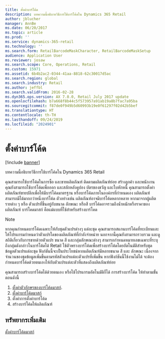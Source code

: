 ```yaml
---
title: ตั้งค่าบาร์โค้ด
description: บทความนี้อธิบายวิธีการใช้บาร์โค้ดใน Dynamics 365 Retail
author: jblucher
manager: AnnBe
ms.date: 06/20/2017
ms.topic: article
ms.prod: ''
ms.service: dynamics-365-retail
ms.technology: ''
ms.search.form: RetailBarcodeMaskCharacter, RetailBarcodeMaskSetup
audience: Application User
ms.reviewer: josaw
ms.search.scope: Core, Operations, Retail
ms.custom: 15971
ms.assetid: 6b4b2ac2-0344-41aa-8818-62c30017d5ac
ms.search.region: global
ms.search.industry: Retail
ms.author: jeffbl
ms.search.validFrom: 2016-02-28
ms.dyn365.ops.version: AX 7.0.0, Retail July 2017 update
ms.openlocfilehash: b7a668f8b44c5f573957a91ab19a8b7fac7a95ba
ms.sourcegitcommit: f87de0f949b5d60993b19e0f61297f02d42b5bef
ms.translationtype: HT
ms.contentlocale: th-TH
ms.lasthandoff: 09/24/2019
ms.locfileid: "2024901"
---
```

# <a name="set-up-bar-codes"></a>ตั้งค่าบาร์โค้ด

[!include [banner](includes/banner.md)]

บทความนี้อธิบายวิธีการใช้บาร์โค้ดใน Dynamics 365 Retail

คุณสามารถใช้บาร์โค้ดในการซื้อ และขายผลิตภัณฑ์ ติดตามผลิตภัณฑ์ย่อย สร้างลูกค้า และพนักงาน คุณยังสามารถใช้บาร์โค้ดเพื่อออก และสลักหลังคูปอง บัตรของขวัญ และใบหักหนี้ คุณสามารถตั้งค่าผลิตภัณฑ์ขายปลีกเพื่อให้มีบาร์โค้ดมาตรฐาน หรือบาร์โค้ดภายในองค์กรที่กำหนดเอง ผลิตภัณฑ์สามารถมีได้มากกว่าหนึ่งบาร์โค้ด ตัวอย่างเช่น ผลิตภัณฑ์อาจมีบาร์โค้ดหลากหลาย หากมาจากผู้ผลิตรายต่าง ๆ หรือ ตัวแปรที่ขึ้นอยู่กับขนาด ลักษณะ หรือสี บาร์โค้ดอาจรวมถึงน้ำหนักหรือราคาของผลิตภัณฑ์ บาร์โคดมาสก์ คือแม่แบบที่ใช้สำหรับสร้างบาร์โคด

> [!NOTE]
> หากคุณกำหนดบาร์โค้ดเฉพาะให้กับชุดตัวแปรต่างๆ แต่ละชุด คุณสามารถสแกนบาร์โค้ดที่ทะเบียนและให้โปรแกรมกำหนดว่าตัวแปรใดของผลิตภัณฑ์ที่กำลังจำหน่าย นอกจากนี้คุณยังสามารถรวบรวม และดูสถิติเกี่ยวกับการขายด้วยตัวแปร ขนาด สี และกลุ่มลักษณะต่างๆ สามารถกำหนดหมายเลขเฉพาะที่ระบุถึงกลุ่มดังกล่าวในบาร์โค้ดได้ Retail ใช้ตัวพรางบาร์โค้ดเพื่อสร้างบาร์โค้ดโดยอัตโนมัติสำหรับชุดข้อมูลตัวแปรแต่ละชุด ฟังก์ชันนี้จะเป็นประโยชน์หากผลิตภัณฑ์มีหลายขนาด สี และ ลักษณะ เนื่องจากจำนวนของชุดข้อมูลเพิ่มขึ้นตามรหัสตัวแปรแต่ละตัวแปรที่เพิ่มขึ้น หากฟังก์ชันนี้ใช้งานไม่ได้ จะต้องกำหนดบาร์โค้ดด้วยตนเองให้กับตัวแปรแต่ละตัวที่แสดงถึงผลิตภัณฑ์ย่อย

คุณสามารถสร้างบาร์โค้ดได้ด้วยตนเอง หรือใช้โปรแกรมอัตโนมัติก็ได้ การสร้างบาร์โค้ด ให้ทำตามขั้นตอนดังนี้

1. [ตั้งค่าตัวอักษรของบาร์โค้ดมาสก์](set-up-bar-code-masks.md).
2. [ตั้งค่าบาร์โค้ดมาสก์](set-up-bar-code-masks.md)
3. ตั้งค่าการตั้งค่าบาร์โค้ด
4. สร้างบาร์โค้ดให้ผลิตภัณฑ์

## <a name="additional-resources"></a>ทรัพยากรเพิ่มเติม

[ตั้งค่าบาร์โค้ดมาสก์](set-up-bar-code-masks.md)
